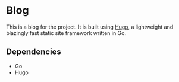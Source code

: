 # Blog

This is a blog for the project. It is built using [Hugo](https://gohugo.io/),
a lightweight and blazingly fast static site framework written in Go.

## Dependencies
- Go
- Hugo
